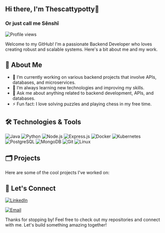 ## Hi there, I'm Thescattypotty👋
### Or just call me Sênshî 

![Profile views](https://bennis-yahya.vercel.app/)

Welcome to my GitHub! I'm a passionate Backend Developer who loves creating robust and scalable systems. Here's a bit about me and my work.

## 🚀 About Me

- 🔭 I’m currently working on various backend projects that involve APIs, databases, and microservices.
- 🌱 I’m always learning new technologies and improving my skills.
- 💬 Ask me about anything related to backend development, APIs, and databases.
- ⚡ Fun fact: I love solving puzzles and playing chess in my free time.

## 🛠️ Technologies & Tools

![Java](https://img.shields.io/badge/Java-ED8B00?style=for-the-badge&logo=java&logoColor=white)
![Python](https://img.shields.io/badge/Python-3776AB?style=for-the-badge&logo=python&logoColor=white)
![Node.js](https://img.shields.io/badge/Node.js-339933?style=for-the-badge&logo=nodedotjs&logoColor=white)
![Express.js](https://img.shields.io/badge/Express.js-000000?style=for-the-badge&logo=express&logoColor=white)
![Docker](https://img.shields.io/badge/Docker-2496ED?style=for-the-badge&logo=docker&logoColor=white)
![Kubernetes](https://img.shields.io/badge/Kubernetes-326CE5?style=for-the-badge&logo=kubernetes&logoColor=white)
![PostgreSQL](https://img.shields.io/badge/PostgreSQL-336791?style=for-the-badge&logo=postgresql&logoColor=white)
![MongoDB](https://img.shields.io/badge/MongoDB-47A248?style=for-the-badge&logo=mongodb&logoColor=white)
![Git](https://img.shields.io/badge/Git-F05032?style=for-the-badge&logo=git&logoColor=white)
![Linux](https://img.shields.io/badge/Linux-FCC624?style=for-the-badge&logo=linux&logoColor=white)

## 🗂️ Projects

Here are some of the cool projects I've worked on:

## 🔗 Let's Connect

[![LinkedIn](https://img.shields.io/badge/LinkedIn-0077B5?style=for-the-badge&logo=linkedin&logoColor=white)](https://www.linkedin.com/in/yahya-bennis-3a2ba425b/)

[![Email](https://img.shields.io/badge/Email-D14836?style=for-the-badge&logo=gmail&logoColor=white)](mailto:bennis-yahya@outlook.com)

Thanks for stopping by! Feel free to check out my repositories and connect with me. Let's build something amazing together!

<!--
**Thescattypotty/Thescattypotty** is a ✨ _special_ ✨ repository because its `README.md` (this file) appears on your GitHub profile.

Here are some ideas to get you started:

- 🔭 I’m currently working on ...
- 🌱 I’m currently learning ...
- 👯 I’m looking to collaborate on ...
- 🤔 I’m looking for help with ...
- 💬 Ask me about ...
- 📫 How to reach me: ...
- 😄 Pronouns: ...
- ⚡ Fun fact: ...
-->
